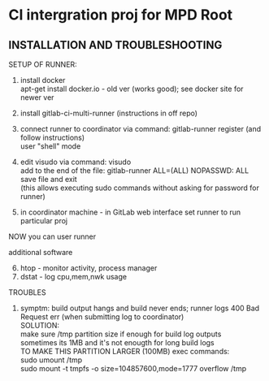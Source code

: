 # CI intergration proj for MPD Root

## INSTALLATION AND TROUBLESHOOTING  

SETUP OF RUNNER:  

1) install docker  
  apt-get install docker.io - old ver (works good); see docker site for newer ver  

2) install gitlab-ci-multi-runner (instructions in off repo)  

3) connect runner to coordinator via command: gitlab-runner register (and follow instructions)  
  user "shell" mode  

4) edit visudo via command: visudo  
  add to the end of the file: gitlab-runner ALL=(ALL) NOPASSWD: ALL  
  save file and exit  
  (this allows executing sudo commands without asking for password for runner)  

5) in coordinator machine - in GitLab web interface set runner to run particular proj  

NOW you can user runner  

additional software  

6) htop - monitor activity, process manager  
7) dstat - log cpu,mem,nwk usage  


TROUBLES  

1) symptm: build output hangs and build never ends; runner logs 400 Bad Request err (when submitting log to coordinator)  
   SOLUTION:   
     make sure /tmp partition size if enough for build log outputs  
     sometimes its 1MB and it's not enougth for long build logs  
     TO MAKE THIS PARTITION LARGER (100MB) exec commands:  
       sudo umount /tmp  
       sudo mount -t tmpfs -o size=104857600,mode=1777 overflow /tmp  
  


